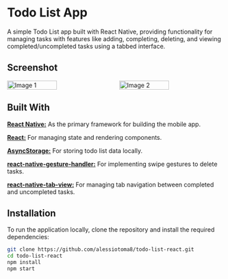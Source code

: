 # Todo List App

A simple Todo List app built with React Native, providing functionality for managing tasks with features like adding, completing, deleting, and viewing completed/uncompleted tasks using a tabbed interface.

## Screenshot
<div style="display: flex; justify-content: space-between;">

  <img src="https://github.com/user-attachments/assets/62b4bb45-4121-404d-98ca-c67a791ddc4d" alt="Image 1" style="width: 48%;" />
  <img src="https://github.com/user-attachments/assets/ecc3713e-b350-4b3e-95c3-9da072ff3822" alt="Image 2" style="width: 48%;" />

</div>

## Built With

**[React Native:](https://reactnative.dev/)** As the primary framework for building the mobile app.

**[React:](https://reactjs.org/)** For managing state and rendering components.

**[AsyncStorage:](https://react-native-async-storage.github.io/async-storage/)** For storing todo list data locally.

**[react-native-gesture-handler:](https://docs.swmansion.com/react-native-gesture-handler/)** For implementing swipe gestures to delete tasks.

**[react-native-tab-view:](https://github.com/satya164/react-native-tab-view)** For managing tab navigation between completed and uncompleted tasks.


## Installation
To run the application locally, clone the repository and install the required dependencies:

```bash
git clone https://github.com/alessiotoma8/todo-list-react.git
cd todo-list-react
npm install
npm start
